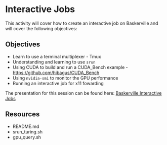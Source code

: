 # Interactive Jobs

This activity will cover how to create an interactive job on Baskerville and will cover the following objectives:

## Objectives

- Learn to use a terminal multiplexer - Tmux
- Understanding and learning to use `srun`
- Using CUDA to build and run a CUDA_Bench example - <https://github.com/hibagus/CUDA_Bench>
- Using `nvidia-smi` to monitor the GPU performance
- Running an interactive job for x11 fowarding

The presentation for this session can be found here: [Baskerville Interactive Jobs](https://bham-my.sharepoint.com/personal/g_yearwood_bham_ac_uk/_layouts/15/guestaccess.aspx?share=EV-9jfeAsiZLiiSpmfwwx0ABljAHOD7pXVZVATLExuQb3g&e=wkrmW0)


## Resources

- README.md
- srun_turing.sh
- gpu_query.sh
